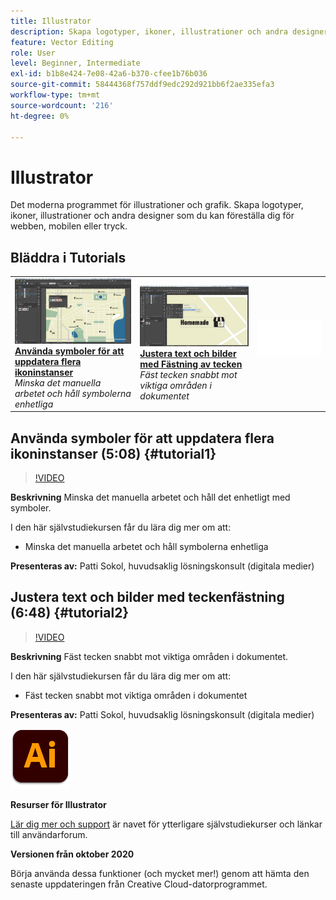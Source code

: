 ```yaml
---
title: Illustrator
description: Skapa logotyper, ikoner, illustrationer och andra designer som du kan föreställa dig för webben, mobilen eller tryck
feature: Vector Editing
role: User
level: Beginner, Intermediate
exl-id: b1b8e424-7e08-42a6-b370-cfee1b76b036
source-git-commit: 58444368f757ddf9edc292d921bb6f2ae335efa3
workflow-type: tm+mt
source-wordcount: '216'
ht-degree: 0%

---
```


# Illustrator

Det moderna programmet för illustrationer och grafik. Skapa logotyper, ikoner, illustrationer och andra designer som du kan föreställa dig för webben, mobilen eller tryck.

## Bläddra i Tutorials

<table style="table-layout:fixed">
<tr>
 <td>
   <a href="illustrator.md#tutorial1">
      <img alt="Använda symboler för att uppdatera flera ikoninstanser" src="../assets/Illustrator_symbols_sokol_thumbnail.jpg" />
   </a>
    <div>
   <a href="illustrator.md#tutorial1"><strong>Använda symboler för att uppdatera flera ikoninstanser</strong></a>
    </div>
    <em>Minska det manuella arbetet och håll symbolerna enhetliga</em>
    <br>
  </td>
  <td>
    <a href="illustrator.md#tutorial2">
        <img alt="Justera text och bilder med Fästning av tecken" src="../assets/illustrator_glyphAlign_sokol_thumbnail.jpg" />
    </a>
    <div>
    <a href="illustrator.md#tutorial2"><strong>Justera text och bilder med Fästning av tecken</strong></a>
    </div>
    <em>Fäst tecken snabbt mot viktiga områden i dokumentet</em>
    <br>
  </td>
  <td>
    <img alt="Avgränsare" src="../assets/Whitespacer.png" />
    <div>
    <br>
  </td>
</tr>
</table>

## Använda symboler för att uppdatera flera ikoninstanser (5:08) {#tutorial1}

>[!VIDEO](https://video.tv.adobe.com/v/326816?hidetitle=true)

**Beskrivning**
Minska det manuella arbetet och håll det enhetligt med symboler.

I den här självstudiekursen får du lära dig mer om att:
* Minska det manuella arbetet och håll symbolerna enhetliga

**Presenteras av:**
Patti Sokol, huvudsaklig lösningskonsult (digitala medier)

## Justera text och bilder med teckenfästning (6:48) {#tutorial2}

>[!VIDEO](https://video.tv.adobe.com/v/326817?hidetitle=true)

**Beskrivning**
Fäst tecken snabbt mot viktiga områden i dokumentet.

I den här självstudiekursen får du lära dig mer om att:
* Fäst tecken snabbt mot viktiga områden i dokumentet

**Presenteras av:**
Patti Sokol, huvudsaklig lösningskonsult (digitala medier)

![Illustrator-logotyp](../assets/ai_appicon_96.png)

**Resurser för Illustrator**

[Lär dig mer och support](https://helpx.adobe.com/support/illustrator.html) är navet för ytterligare självstudiekurser och länkar till användarforum.

**Versionen från oktober 2020**

Börja använda dessa funktioner (och mycket mer!) genom att hämta den senaste uppdateringen från Creative Cloud-datorprogrammet.
